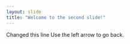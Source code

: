 ```yaml
---
layout: slide
title: "Welcome to the second slide!"
---
```

Changed this line
Use the left arrow to go back.
